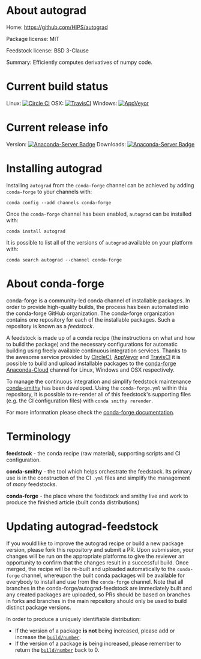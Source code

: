About autograd
==============

Home: https://github.com/HIPS/autograd

Package license: MIT

Feedstock license: BSD 3-Clause

Summary: Efficiently computes derivatives of numpy code.



Current build status
====================

Linux: [![Circle CI](https://circleci.com/gh/conda-forge/autograd-feedstock.svg?style=shield)](https://circleci.com/gh/conda-forge/autograd-feedstock)
OSX: [![TravisCI](https://travis-ci.org/conda-forge/autograd-feedstock.svg?branch=master)](https://travis-ci.org/conda-forge/autograd-feedstock)
Windows: [![AppVeyor](https://ci.appveyor.com/api/projects/status/github/conda-forge/autograd-feedstock?svg=True)](https://ci.appveyor.com/project/conda-forge/autograd-feedstock/branch/master)

Current release info
====================
Version: [![Anaconda-Server Badge](https://anaconda.org/conda-forge/autograd/badges/version.svg)](https://anaconda.org/conda-forge/autograd)
Downloads: [![Anaconda-Server Badge](https://anaconda.org/conda-forge/autograd/badges/downloads.svg)](https://anaconda.org/conda-forge/autograd)

Installing autograd
===================

Installing `autograd` from the `conda-forge` channel can be achieved by adding `conda-forge` to your channels with:

```
conda config --add channels conda-forge
```

Once the `conda-forge` channel has been enabled, `autograd` can be installed with:

```
conda install autograd
```

It is possible to list all of the versions of `autograd` available on your platform with:

```
conda search autograd --channel conda-forge
```


About conda-forge
=================

conda-forge is a community-led conda channel of installable packages.
In order to provide high-quality builds, the process has been automated into the
conda-forge GitHub organization. The conda-forge organization contains one repository
for each of the installable packages. Such a repository is known as a *feedstock*.

A feedstock is made up of a conda recipe (the instructions on what and how to build
the package) and the necessary configurations for automatic building using freely
available continuous integration services. Thanks to the awesome service provided by
[CircleCI](https://circleci.com/), [AppVeyor](http://www.appveyor.com/)
and [TravisCI](https://travis-ci.org/) it is possible to build and upload installable
packages to the [conda-forge](https://anaconda.org/conda-forge)
[Anaconda-Cloud](http://docs.anaconda.org/) channel for Linux, Windows and OSX respectively.

To manage the continuous integration and simplify feedstock maintenance
[conda-smithy](http://github.com/conda-forge/conda-smithy) has been developed.
Using the ``conda-forge.yml`` within this repository, it is possible to re-render all of
this feedstock's supporting files (e.g. the CI configuration files) with ``conda smithy rerender``.

For more information please check the [conda-forge documentation](https://conda-forge.org/docs/).

Terminology
===========

**feedstock** - the conda recipe (raw material), supporting scripts and CI configuration.

**conda-smithy** - the tool which helps orchestrate the feedstock.
                   Its primary use is in the construction of the CI ``.yml`` files
                   and simplify the management of *many* feedstocks.

**conda-forge** - the place where the feedstock and smithy live and work to
                  produce the finished article (built conda distributions)


Updating autograd-feedstock
===========================

If you would like to improve the autograd recipe or build a new
package version, please fork this repository and submit a PR. Upon submission,
your changes will be run on the appropriate platforms to give the reviewer an
opportunity to confirm that the changes result in a successful build. Once
merged, the recipe will be re-built and uploaded automatically to the
`conda-forge` channel, whereupon the built conda packages will be available for
everybody to install and use from the `conda-forge` channel.
Note that all branches in the conda-forge/autograd-feedstock are
immediately built and any created packages are uploaded, so PRs should be based
on branches in forks and branches in the main repository should only be used to
build distinct package versions.

In order to produce a uniquely identifiable distribution:
 * If the version of a package **is not** being increased, please add or increase
   the [``build/number``](http://conda.pydata.org/docs/building/meta-yaml.html#build-number-and-string).
 * If the version of a package **is** being increased, please remember to return
   the [``build/number``](http://conda.pydata.org/docs/building/meta-yaml.html#build-number-and-string)
   back to 0.